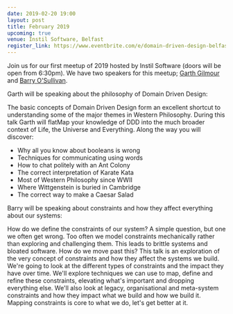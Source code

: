 ```yaml
---
date: 2019-02-20 19:00
layout: post
title: February 2019
upcoming: true
venue: Instil Software, Belfast
register_link: https://www.eventbrite.com/e/domain-driven-design-belfast-feb-2019-registration-54550427798
---
```


Join us for our first meetup of 2019 hosted by Instil Software (doors will be open from 6:30pm). We have two speakers for this meetup; [Garth Gilmour](https://twitter.com/garthgilmour) and [Barry O'Sullivan](https://twitter.com/barryosull).

Garth will be speaking about the philosophy of Domain Driven Design:

The basic concepts of Domain Driven Design form an excellent shortcut to understanding some of the major themes in Western Philosophy. During this talk Garth will flatMap your knowledge of DDD into the much broader context of Life, the Universe and Everything. Along the way you will discover:
* Why all you know about booleans is wrong
* Techniques for communicating using words
* How to chat politely with an Ant Colony
* The correct interpretation of Karate Kata
* Most of Western Philosophy since WWII
* Where Wittgenstein is buried in Cambridge
* The correct way to make a Caesar Salad

Barry will be speaking about constraints and how they affect everything about our systems:

How do we define the constraints of our system? A simple question, but one we often get wrong. Too often we model constraints mechanically rather than exploring and challenging them. This leads to brittle systems and bloated software. How do we move past this? This talk is an exploration of the very concept of constraints and how they affect the systems we build. We're going to look at the different types of constraints and the impact they have over time. We'll explore techniques we can use to map, define and refine these constraints, elevating what's important and dropping everything else. We'll also look at legacy, organisational and meta-system constraints and how they impact what we build and how we build it. Mapping constraints is core to what we do, let's get better at it.